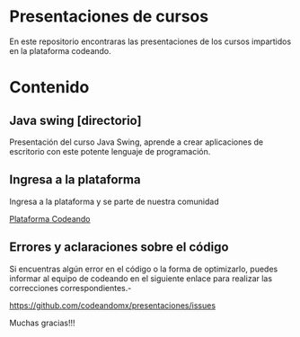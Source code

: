 Presentaciones de cursos
===

En este repositorio encontraras las presentaciones de los cursos impartidos en la plataforma codeando.

# Contenido

## Java swing [directorio]

Presentación del curso Java Swing, aprende a crear aplicaciones de escritorio con este potente lenguaje de programación.

## Ingresa a la plataforma

Ingresa a la plataforma y se parte de nuestra comunidad

[Plataforma Codeando](http://codeando.org)

## Errores y aclaraciones sobre el código

Si encuentras algún error en el código o la forma de optimizarlo, puedes informar al equipo de codeando en el siguiente enlace para realizar las correcciones correspondientes.-

<a href="https://github.com/codeandomx/presentaciones/issues">https://github.com/codeandomx/presentaciones/issues</a>

Muchas gracias!!!